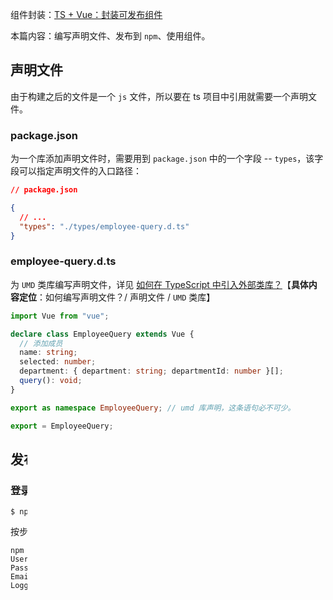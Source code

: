 组件封装：[TS + Vue：封装可发布组件](https://juejin.cn/post/6963945146601701407)

本篇内容：编写声明文件、发布到 `npm`、使用组件。

## 声明文件

由于构建之后的文件是一个 `js` 文件，所以要在 ts 项目中引用就需要一个声明文件。

### package.json

为一个库添加声明文件时，需要用到 `package.json` 中的一个字段 -- `types`，该字段可以指定声明文件的入口路径：

```json
// package.json

{
  // ...
  "types": "./types/employee-query.d.ts"
}
```

### employee-query.d.ts

为 `UMD` 类库编写声明文件，详见 [如何在 TypeScript 中引入外部类库？](https://juejin.cn/post/6952821026950479886/)【**具体内容定位**：如何编写声明文件？/ 声明文件 / `UMD` 类库】

```ts
import Vue from "vue";

declare class EmployeeQuery extends Vue {
  // 添加成员
  name: string;
  selected: number;
  department: { department: string; departmentId: number }[];
  query(): void;
}

export as namespace EmployeeQuery; // umd 库声明，这条语句必不可少。

export = EmployeeQuery;
```

## 发布到 NPM

### 登录到 NPM

```
$ npm login
```

按步骤输入账号密码邮箱

```
npm notice Log in on https://registry.npmjs.org/
Username:
Password:
Email: (this IS public)
Logged in as XXXX on https://registry.npmjs.org/.
```

### 使用范围包发布（Scopes）

> npm 版本大于 2.7.0

为了解决 “因为包名已被使用，我怎么也想不出包名” 的难题，决定使用**范围包**。

范围包就是命名空间，如果包名以 `@` 开始，就是一个范围包，比如

```
@scope/project-name
```

每个 npm 用户都有属于自己的范围，范围名是用户名。

```
@username/project-name
```

#### 改造包名

```json
// package.json
{
  "name": "@username/project-name"
}
```

或者在 `npm init` 时，添加

```
$ npm init --scope=username
```

#### 发布

默认情况下，范围包是私有的。要发布私有模块，是需要交钱滴；但共有模块是 free 的 😊

```
npm publish --access=public
```

发布成功后，可以在 https://www.npmjs.com/ 上管理自己的 `packages`。
